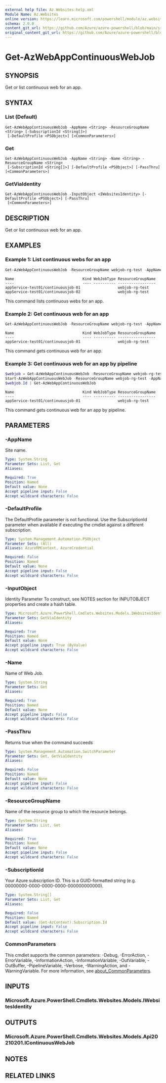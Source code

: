 ```yaml
---
external help file: Az.Websites-help.xml
Module Name: Az.Websites
online version: https://learn.microsoft.com/powershell/module/az.websites/get-azwebappcontinuouswebjob
schema: 2.0.0
content_git_url: https://github.com/Azure/azure-powershell/blob/main/src/Websites/Websites/help/Get-AzWebAppContinuousWebJob.md
original_content_git_url: https://github.com/Azure/azure-powershell/blob/main/src/Websites/Websites/help/Get-AzWebAppContinuousWebJob.md
---
```


# Get-AzWebAppContinuousWebJob

## SYNOPSIS
Get or list continuous web for an app.

## SYNTAX

### List (Default)
```
Get-AzWebAppContinuousWebJob -AppName <String> -ResourceGroupName <String> [-SubscriptionId <String[]>]
 [-DefaultProfile <PSObject>] [<CommonParameters>]
```

### Get
```
Get-AzWebAppContinuousWebJob -AppName <String> -Name <String> -ResourceGroupName <String>
 [-SubscriptionId <String[]>] [-DefaultProfile <PSObject>] [-PassThru] [<CommonParameters>]
```

### GetViaIdentity
```
Get-AzWebAppContinuousWebJob -InputObject <IWebsitesIdentity> [-DefaultProfile <PSObject>] [-PassThru]
 [<CommonParameters>]
```

## DESCRIPTION
Get or list continuous web for an app.

## EXAMPLES

### Example 1: List continuous webs for an app
```powershell
Get-AzWebAppContinuousWebJob -ResourceGroupName webjob-rg-test -AppName appService-test01
```

```output
Name                               Kind WebJobType ResourceGroupName
----                               ---- ---------- -----------------
appService-test01/continuousjob-01                 webjob-rg-test
appService-test01/continuousjob-02                 webjob-rg-test
```

This command lists continuous webs for an app.

### Example 2: Get continuous web for an app
```powershell
Get-AzWebAppContinuousWebJob -ResourceGroupName webjob-rg-test -AppName appService-test01 -Name continuousjob-01
```

```output
Name                               Kind WebJobType ResourceGroupName
----                               ---- ---------- -----------------
appService-test01/continuousjob-01                 webjob-rg-test
```

This command gets continuous web for an app.

### Example 3: Get continuous web for an app by pipeline
```powershell
$webjob = Get-AzWebAppContinuousWebJob -ResourceGroupName webjob-rg-test -AppName appService-test01 -Name continuousjob-01
Start-AzWebAppContinuousWebJob -ResourceGroupName webjob-rg-test -AppName appService-test01 -Name continuousjob-01 
$webjob.Id | Get-AzWebAppContinuousWebJob
```

```output
Name                               Kind WebJobType ResourceGroupName
----                               ---- ---------- -----------------
appService-test01/continuousjob-01                 webjob-rg-test
```

This command gets continuous web for an app by pipeline.

## PARAMETERS

### -AppName
Site name.

```yaml
Type: System.String
Parameter Sets: List, Get
Aliases:

Required: True
Position: Named
Default value: None
Accept pipeline input: False
Accept wildcard characters: False
```

### -DefaultProfile
The DefaultProfile parameter is not functional.
Use the SubscriptionId parameter when available if executing the cmdlet against a different subscription.

```yaml
Type: System.Management.Automation.PSObject
Parameter Sets: (All)
Aliases: AzureRMContext, AzureCredential

Required: False
Position: Named
Default value: None
Accept pipeline input: False
Accept wildcard characters: False
```

### -InputObject
Identity Parameter
To construct, see NOTES section for INPUTOBJECT properties and create a hash table.

```yaml
Type: Microsoft.Azure.PowerShell.Cmdlets.Websites.Models.IWebsitesIdentity
Parameter Sets: GetViaIdentity
Aliases:

Required: True
Position: Named
Default value: None
Accept pipeline input: True (ByValue)
Accept wildcard characters: False
```

### -Name
Name of Web Job.

```yaml
Type: System.String
Parameter Sets: Get
Aliases:

Required: True
Position: Named
Default value: None
Accept pipeline input: False
Accept wildcard characters: False
```

### -PassThru
Returns true when the command succeeds

```yaml
Type: System.Management.Automation.SwitchParameter
Parameter Sets: Get, GetViaIdentity
Aliases:

Required: False
Position: Named
Default value: None
Accept pipeline input: False
Accept wildcard characters: False
```

### -ResourceGroupName
Name of the resource group to which the resource belongs.

```yaml
Type: System.String
Parameter Sets: List, Get
Aliases:

Required: True
Position: Named
Default value: None
Accept pipeline input: False
Accept wildcard characters: False
```

### -SubscriptionId
Your Azure subscription ID.
This is a GUID-formatted string (e.g.
00000000-0000-0000-0000-000000000000).

```yaml
Type: System.String[]
Parameter Sets: List, Get
Aliases:

Required: False
Position: Named
Default value: (Get-AzContext).Subscription.Id
Accept pipeline input: False
Accept wildcard characters: False
```

### CommonParameters
This cmdlet supports the common parameters: -Debug, -ErrorAction, -ErrorVariable, -InformationAction, -InformationVariable, -OutVariable, -OutBuffer, -PipelineVariable, -Verbose, -WarningAction, and -WarningVariable. For more information, see [about_CommonParameters](http://go.microsoft.com/fwlink/?LinkID=113216).

## INPUTS

### Microsoft.Azure.PowerShell.Cmdlets.Websites.Models.IWebsitesIdentity

## OUTPUTS

### Microsoft.Azure.PowerShell.Cmdlets.Websites.Models.Api20210201.IContinuousWebJob

## NOTES

## RELATED LINKS
